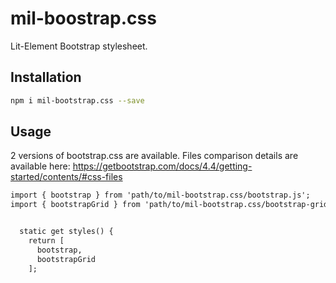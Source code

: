 # mil-boostrap.css

Lit-Element Bootstrap stylesheet.

## Installation

```bash
npm i mil-bootstrap.css --save
```

## Usage

2 versions of bootstrap.css are available.
Files comparison details are available here:
https://getbootstrap.com/docs/4.4/getting-started/contents/#css-files

```html
import { bootstrap } from 'path/to/mil-bootstrap.css/bootstrap.js';
import { bootstrapGrid } from 'path/to/mil-bootstrap.css/bootstrap-grid.js';

```
```html

  static get styles() {
    return [
      bootstrap,
      bootstrapGrid
    ];
  
```
